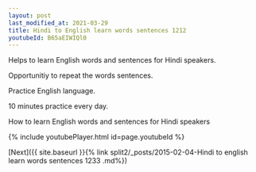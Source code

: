 ```yaml
---
layout: post
last_modified_at: 2021-03-29
title: Hindi to English learn words sentences 1212 
youtubeId: B65aEIWIQl0
---
```

 
 
Helps to learn English words and sentences for Hindi speakers.

Opportunitiy to repeat the words sentences. 

Practice English language. 
 
10 minutes practice every day. 
 
How to learn English words and sentences for Hindi speakers 
 
{% include youtubePlayer.html id=page.youtubeId %}
 
 
[Next]({{ site.baseurl }}{% link  split2/_posts/2015-02-04-Hindi to english learn words sentences 1233 .md%})
 
